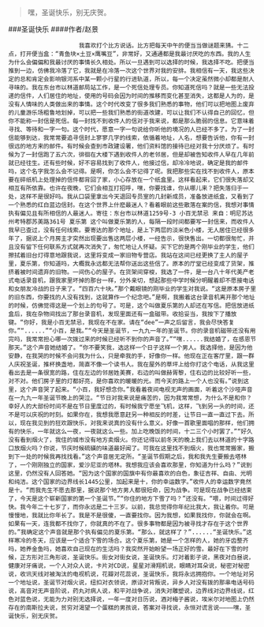 > 嘿，圣诞快乐，别无庆贺。

###圣诞快乐
####作者/赵景

						我喜欢打个比方说话。比方把每天中午的便当当做谜题来猜。十二点，打开便当盒：“青鱼块×土豆×鹰嘴豆”，非常好，又通通都是我最讨厌吃的东西。我的人生为什么会偏偏和我最讨厌的事情长久相处。所以一旦遇到可以选择的时候，我选择不吃。把便当推到一边，仿佛我冷落了它，我就是在冷落一次这个世界对我的安排。我相信有一天，我这些决定的总和肯定会影响银河系中某一颗小行星的行进轨道，所以，每一个决定虽然微小却都是耐人寻味的。我在东台市以林道邮局站工作，是一个死信处理专员。你知道死信吗？就是一些无法投递的信件，人们居住的地址，使用的号码会因为时间的推移而变化甚至消失，这都是人为的，是没有人情味的人类做出来的事情。这个时代改变了很多我们熟悉的事物，他们可以把地图上废弃的儿童游乐场粗鲁地划掉，可以把一些我们熟悉的街道改建，可以让我们不认得自己的回忆，但你不能称一封信是死信。每一封找不到收件人的信对于我来说，都是那么脆弱的信息。它意味着寻找、等待和一字一句。这个时代，愿意一字一句说给你听他的境况的人已经不多了。为了一封信能够到达，我常常要追寻信封上寥寥几字的线索，依循着地址，人名，想要告诉他，你有一封很远的地方来的邮件。有时候会查到市政建设署，他们资料馆的接待已经对我十分厌烦了。有时候为了一封信跑了五六次，徘徊在大楼下遇到收件人的老邻居，但是却被告知收件人早在几年前就已经往生。还有些时候，好不容易找到了收件人，他接过信，却冷冷地说，确定是我的邮件吗，这个名字我怎么会不记得。是啊，你怎么会不记得了呢。我把那些实在找不到收件人，原本要在碎纸机上处理掉的信件都背回了家，小心存放在一个纸盒里。这样看起来，它们很失落却又相互有所依靠。也许在夜晚，它们会相互打招呼，嘿，你要找谁，你从哪儿来？把失落归于一处，这样不是很好吗。我从口袋里拿出今天退回专员室的几封新成员，准备放进纸盒，又看到了一个熟悉的红白蓝边信封。在这个世界上什麽最迷人？看着眼前这些散落在案的信，我想对事情执有偏见且有所相信的人最迷人。寄往：东台市以林道1259号-3 小百无禁忌 来自：明尼苏达州考特郡苏美路361号 夏乐第 这个叫做夏乐第的人，每隔一段时间都要写一封信来，而收件人我早已查过，没有任何线索。要寄达的那个地址，是上下两层的淡米色小楼，无人居住已经很多年了，据说上个月房主才突然出现要出售这两层小楼，一经告示，很快售出。一切都很匆忙，并且没有留下任何联系方式就再次消失了，匆忙地让人怀疑。买下它的是两个刚毕业的学生，他们擦拭着旧台灯得意地跟我说，这里将变成一家旧物专营店。我站在这间已经更换了主人的屋子里，夏乐第，你知道吗，大概我永远都无法帮你送出这些信了。原本的厅堂已经变成了货架，推挤着被时间遗弃的旧物。一间伤心的屋子。在货架间穿梭，我选了一件，是一台八十年代美产老式电话录音机，跟我家里坏掉的那台一样，分外亲切，想起那些中学时候分明醒着却不愿接电话和女朋友冷战的日子来了。“四百六十块。”那个戴眼镜的刚毕业的学生对我说。“这是原本房子里的旧东西，你要找的人没有找到，这就算作一个纪念吧。”是啊，我搬着这台录音机离开那个地址的时候，仿佛觉得这是一个划上的句号了。可是，这个叫做夏乐第的人却还在写信。把信放进纸盒后，我在杂物间找出了那台录音机，发现里面还有一盒磁带。收拾妥当，我按下了播放键。“你好，我是小百无禁忌，我现在不在家。请在“dee”一声之后留言，我会尽快答复你。”“......”“小百，是我。”“今天是圣诞节，一九九一年的圣诞节。你的录音机磁带还没有用完吗，我常常担心哪一次拨过来的时候已经听不到你的声音了。”“嘿......我结婚了，在感恩节那天。”这个声音她结婚了。“你不要笑我，选这样一个日子这样一个男人。我选择他，是因为他安静，在我哭的时候不会问我为什么，只是牵我的手，好像你一样。他现在正在客厅里，跟一群人庆祝圣诞，推杯换盏地，简直不像一个读书人。我在屋外的草坪上给你打这个电话，从我这里看出去是一条很宽的路，住在左边的邻居姓美赛，右边的叫做赫胥黎，住右边的比较好听一些，对不对。他们房子里的灯都好亮，是你喜欢的暖暖的光。而今天的路上一个人也没有。”说到这里，这个声音哭了起来。“小百，我好想念你。”我看着夜间电视无声的画面，听着这个沙哑声音在一九九一年圣诞节晚上的哭泣。“节日对我来说是痛苦的，因为我常常想，为什么不是和你？幸好人的大部份时间不是在节日里度过的，有时候我宁愿坐飞机，这样，飞到另一头的时间，还不是可以庆祝的时刻。如果你在，我想我愿意赶另一种相反的时差，让节日一直一直过下去。所以，现在我见到的狂欢跟快乐，对我来说真的没有什么意义。好像一首歌里面唱的那样，他们拥有的快乐，一年就这么一夜，一夜就这么一些。加上吃晚饭的时间，十二三个小时罢了。”“好久没有看到烟火了，我住的城市没有地方卖烟火。你还记得以前冬天的晚上我们去以林道的十字路口放烟火吗？你说，节庆时候硫磺的味道最好闻了。可我在这里找不到烟火，我也常常搬家，搬到下一处的时候我再找找看。”这个声音居无定所。“圣诞节假期之后，我和我先生要搬去塔林了，一个刚刚独立的国家，爱沙尼亚的塔林。我想我应该会喜欢那里，你知道为什么吗？”说到这里，仍然没有人回答她。“因为这个国家的国旗中有你最喜欢的白色，象征吉祥、自由、光明和纯洁。这个国家的边界线长1445公里，加起来是十，你的幸运数字。”收件人的幸运数字竟然是十。“而我先生不愿去那里，据说那个地方男人都很短命，因为战争。可是现在战争已经结束了，今天是这个崭新国家的第一个圣诞节。”“你住的地方下雪了吗？”还没有。“喂，时间过得好快。我今年二十七岁了，而你永远是二十三岁。以前，我总觉得你年纪比我大，我让着你。可是慢慢地，我就比你年长了。我是不是很傻，一直要找你。因为我想，如果我找你，你就会在啊。如果有一天，连我都不找你了，你就真的不在了。很多事物都是因为被寻找才存在于这个世界的。”我确定这个声音就是那个执有偏见的夏乐第。“那么，就这样了？”......“圣诞快乐。”这样寒冷的冬天，应该是一个适合下雪的场合。这个夏乐第，她是一个怎样的人，她的牙齿整齐吗，她养金鱼吗，她喜欢自己现在的生活吗？我突然开始盼望一场正好的雪。最好在下雪的时候，正方形对三角形说，圣诞快乐。街女对街女说，圣诞快乐。灯对着影子说，黑夜对白昼说，健康对牙痛说，一个人对众人说，卡片对CD说，星星对滑翔机说，眼睛对耳朵说，秘密对秘密说，收讯天线对被淘汰的电视机说，花瓣对花蕊说，圣诞快乐，我将永远拥抱你。一个地址对另一个地址说，圣诞节对烟火说，纽扣对衣领说，原谅对背叛说，异乡人对没有拨的那串电话号码说，高音对无声音阶说，药丸对病人说，和平对战争说，消失对雕塑说，边界线对边界线说，红色对蓝色说，无能为力对别无选择说，一年一度对日历说，酒对梅子酱说，埃米尔对地图上仍然存在的南斯拉夫说，贫穷对渴望一个蛋糕的男孩说，答案对寻找说，永恒对谎言说————嘿，圣诞快乐，别无庆贺。			  		